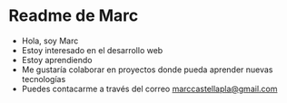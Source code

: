 # Readme de Marc

- Hola, soy Marc
- Estoy interesado en el desarrollo web
-  Estoy aprendiendo 
- Me gustaría colaborar en proyectos donde pueda aprender nuevas tecnologías
- Puedes contacarme a través del correo marccastellapla@gmail.com


<!---
MarcCastellaPla/MarcCastellaPla is a ✨ special ✨ repository because its `README.md` (this file) appears on your GitHub profile.
You can click the Preview link to take a look at your changes.
--->
